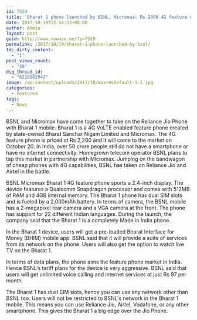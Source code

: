 ```yaml
---
id: 7329
title: 'Bharat 1 phone launched by BSNL, Micromax: Rs 2000 4G feature mobile to take on Jio, Airtel'
date: 2017-10-19T12:54:13+00:00
author: Admin
layout: post
guid: http://www.nowuse.me/?p=7329
permalink: /2017/10/19/bharat-1-phone-launched-by-bsnl/
tdc_dirty_content:
  - "1"
post_views_count:
  - "38"
dsq_thread_id:
  - "6226062943"
image: /wp-content/uploads/2017/10/maxresdefault-1-2.jpg
categories:
  - Featured
tags:
  - News
---
```

BSNL and Micromax have come together to take on the Reliance Jio Phone with Bharat 1 mobile. Bharat 1 is a 4G VoLTE enabled feature phone created by state-owned Bharat Sanchar Nigam Limited and Micromax. The 4G feature phone is priced at Rs 2,200 and it will come to the market on October 20. In India, over 50 crore people still do not have a smartphone or have no internet connectivity. Homegrown telecom operator BSNL plans to tap this market in partnership with Micromax. Jumping on the bandwagon of cheap phones with 4G capabilities, BSNL has taken on Reliance Jio and Airtel in the battle.

BSNL Micromax Bharat 1 4G feature phone sports a 2.4-inch display. The device features a Qualcomm Snapdragon processor and comes with 512MB of RAM and 4GB internal memory. The Bharat 1 phone has dual SIM slots and is fueled by a 2,000mAh battery. In terms of camera, the BSNL mobile has a 2-megapixel rear camera and a VGA camera at the front. The phone has support for 22 different Indian languages. During the launch, the company said that the Bharat 1 is a completely Made in India phone.

In the Bharat 1 device, users will get a pre-loaded Bharat Interface for Money (BHIM) mobile app. BSNL said that it will provide a suite of services from its network on the phone. Users will also get the option to watch live TV on the Bharat 1.

In terms of data plans, the phone aims the feature phone market in India. Hence BSNL's tariff plans for the device is very aggressive. BSNL said that users will get unlimited voice calling and internet services at just Rs 97 per month.

The Bharat 1 has dual SIM slots, hence you can use any network other than BSNL too. Users will not be restricted to BSNL's network in the Bharat 1 mobile. This means you can use Reliance Jio, Airtel, Vodafone, or any other smartphone. This gives the Bharat 1 a big edge over the Jio Phone.